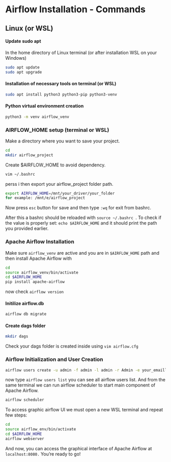# Airflow Installation - Commands
## Linux (or WSL)
#### Update sudo apt
In the home directory of Linux terminal (or after installation WSL on your Windows)

```sh
sudo apt update
sudo apt upgrade
```

#### Installation of necessary tools on terminal (or WSL)

```sh
sudo apt install python3 python3-pip python3-venv
```
#### Python virtual environment creation 
```sh
python3 -m venv airflow_venv
```

### AIRFLOW_HOME setup (terminal or WSL)
Make a directory where you want to save your project. 
```sh
cd
mkdir airflow_project
```
Create $AIRFLOW_HOME to avoid dependency.
```sh
vim ~/.bashrc
```
perss i then export your airflow_project folder path.

```sh
export AIRFLOW_HOME=/mnt/your_driver/your_folder
for example: /mnt/e/airflow_project
```

Now press ```esc``` button for save and then type ```:wq``` for exit from bashrc.

After this a bashrc should be reloaded with ```source ~/.bashrc ```. 
To check if the value is properly set: ```echo $AIRFLOW_HOME``` and it should print the path you provided earlier.



### Apache Airflow Installation
Make sure ```airflow_venv``` are active and you are in ```$AIRFLOW_HOME``` path and  then install Apache Airflow with
```sh
cd
source airflow_venv/bin/activate
cd $AIRFLOW_HOME
pip install apache-airflow
```
now check ```airflow version``` 


#### Initilize airflow.db
```sh
airflow db migrate
```
#### Create dags folder
```sh
mkdir dags
```

Check your dags folder is created inside using ```vim airflow.cfg```

### Airflow Initialization and User Creation
```sh
airflow users create -u admin -f admin -l admin -r Admin -e your_emaill@adress -p your_password
```
now type ```airflow users list``` you can see all airflow users list.
And from the same terminal we can run airflow scheduler to start main component of Apache Airflow.
```sh
airflow scheduler
```

To access graphic airflow UI we must open a new WSL terminal and repeat few steps:
```sh
cd
source airflow_env/bin/activate
cd $AIRFLOW_HOME
airflow webserver
```
And now, you can access the graphical interface of Apache Airflow at ```localhost:8080.``` You’re ready to go!
